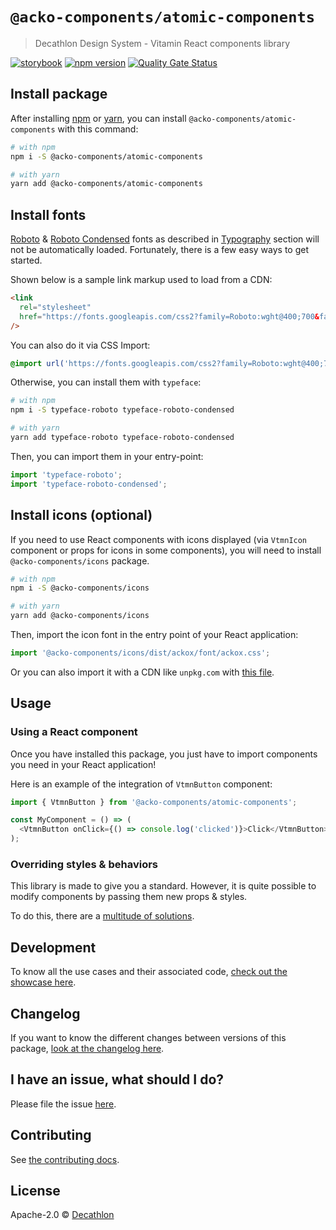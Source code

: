 # `@acko-components/atomic-components`

> Decathlon Design System - Vitamin React components library

<a href="https://decathlon.github.io/vitamin-web/@acko-components/showcase-atomic-components"><img src="https://img.shields.io/badge/storybook-react-61DAFB?style=flat&logo=storybook" alt="storybook" /></a></a>
<a href="https://www.npmjs.com/package/@acko-components/atomic-components"><img src="https://img.shields.io/npm/v/@acko-components/atomic-components?style=flat&logo=npm" alt="npm version" /></a>
<a href="https://sonarcloud.io/dashboard?id=decathlon_vitamin-web_react"><img src="https://sonarcloud.io/api/project_badges/measure?project=decathlon_vitamin-web_react&metric=alert_status" alt="Quality Gate Status" /></a>

## Install package

After installing [npm](https://docs.npmjs.com/downloading-and-installing-node-js-and-npm) or [yarn](https://yarnpkg.com/en/docs/install), you can install `@acko-components/atomic-components` with this command:

```sh
# with npm
npm i -S @acko-components/atomic-components

# with yarn
yarn add @acko-components/atomic-components
```

## Install fonts

[Roboto](https://fonts.google.com/specimen/Roboto) & [Roboto Condensed](https://fonts.google.com/specimen/Roboto+Condensed) fonts as described in [Typography](https://www.decathlon.design/726f8c765/v/0/p/860e14-typography) section will not be automatically loaded. Fortunately, there is a few easy ways to get started.

Shown below is a sample link markup used to load from a CDN:

```html
<link
  rel="stylesheet"
  href="https://fonts.googleapis.com/css2?family=Roboto:wght@400;700&family=Roboto+Condensed:ital,wght@0,400;0,700;1,700&display=swap"
/>
```

You can also do it via CSS Import:

```css
@import url('https://fonts.googleapis.com/css2?family=Roboto:wght@400;700&family=Roboto+Condensed:ital,wght@0,400;0,700;1,700&display=swap');
```

Otherwise, you can install them with `typeface`:

```sh
# with npm
npm i -S typeface-roboto typeface-roboto-condensed

# with yarn
yarn add typeface-roboto typeface-roboto-condensed
```

Then, you can import them in your entry-point:

```javascript
import 'typeface-roboto';
import 'typeface-roboto-condensed';
```

## Install icons (optional)

If you need to use React components with icons displayed (via `VtmnIcon` component or props for icons in some components), you will need to install `@acko-components/icons` package.

```sh
# with npm
npm i -S @acko-components/icons

# with yarn
yarn add @acko-components/icons
```

Then, import the icon font in the entry point of your React application:

```javascript
import '@acko-components/icons/dist/ackox/font/ackox.css';
```

Or you can also import it with a CDN like `unpkg.com` with [this file](https://unpkg.com/@acko-components/icons/dist/ackox/font/ackox.css).

## Usage

### Using a React component

Once you have installed this package, you just have to import components you need in your React application!

Here is an example of the integration of `VtmnButton` component:

```javascript
import { VtmnButton } from '@acko-components/atomic-components';

const MyComponent = () => (
  <VtmnButton onClick={() => console.log('clicked')}>Click</VtmnButton>
);
```

### Overriding styles & behaviors

This library is made to give you a standard. However, it is quite possible to modify components by passing them new props & styles.

To do this, there are a [multitude of solutions](https://www.w3schools.com/react/react_css.asp).

## Development

To know all the use cases and their associated code, [check out the showcase here](https://decathlon.github.io/vitamin-web/@acko-components/showcase-atomic-components).

## Changelog

If you want to know the different changes between versions of this package, [look at the changelog here](https://github.com/Decathlon/vitamin-web/blob/main/packages/sources/react/CHANGELOG.md).

## I have an issue, what should I do?

Please file the issue [here](https://github.com/Decathlon/vitamin-web/issues/new).

## Contributing

See [the contributing docs](https://github.com/Decathlon/vitamin-web/blob/main/CONTRIBUTING.md).

## License

Apache-2.0 © [Decathlon](https://github.com/Decathlon)
